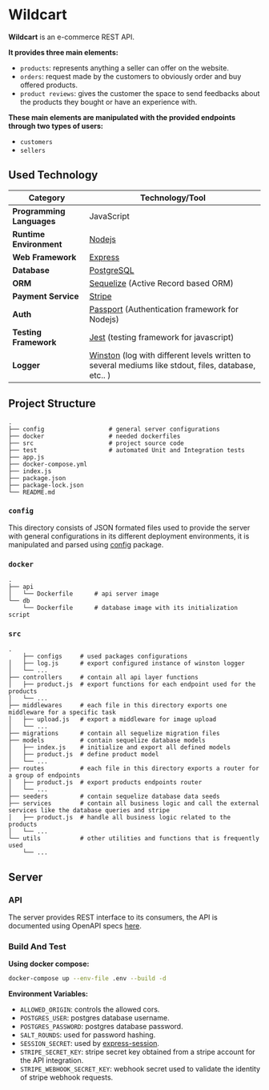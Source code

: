 # Wildcart

**Wildcart** is an e-commerce REST API.

**It provides three main elements:**
- `products`: represents anything a seller can offer on the website.
- `orders`: request made by the customers to obviously order and buy offered products.
- `product reviews`: gives the customer the space to send feedbacks about the products they bought or have an experience with.

**These main elements are manipulated with the provided endpoints through two types of users:**
- `customers`
- `sellers`

## Used Technology

| Category               | Technology/Tool                              |
|------------------------|----------------------------------------------|
| **Programming Languages** | JavaScript |
| **Runtime Environment** | [Nodejs] |
| **Web Framework** | [Express] |
| **Database** | [PostgreSQL] |
| **ORM** | [Sequelize] (Active Record based ORM) |
| **Payment Service** | [Stripe] |
| **Auth** | [Passport] (Authentication framework for Nodejs) |
| **Testing Framework** | [Jest] (testing framework for javascript) |
| **Logger** | [Winston] (log with different levels written to several mediums like stdout, files, database, etc.. ) |

## Project Structure

```
.
├── config                  # general server configurations
├── docker                  # needed dockerfiles 
├── src                     # project source code
├── test                    # automated Unit and Integration tests
├── app.js
├── docker-compose.yml
├── index.js
├── package.json
├── package-lock.json
└── README.md
```

### `config`
This directory consists of JSON formated files used to provide the server with general configurations in its different deployment environments, it is manipulated and parsed using [config] package.

### `docker`
```
.
├── api
│   └── Dockerfile      # api server image
└── db
    └── Dockerfile      # database image with its initialization script
```

### `src`
```
.
    ├── configs     # used packages configurations
│   ├── log.js      # export configured instance of winston logger
│   └── ...
├── controllers     # contain all api layer functions
│   ├── product.js  # export functions for each endpoint used for the products
│   └── ...
├── middlewares     # each file in this directory exports one middleware for a specific task
│   ├── upload.js   # export a middleware for image upload
│   └── ...
├── migrations      # contain all sequelize migration files
├── models          # contain sequelize database models
│   ├── index.js    # initialize and export all defined models
│   ├── product.js  # define product model
│   └── ...
├── routes          # each file in this directory exports a router for a group of endpoints
│   ├── product.js  # export products endpoints router
│   └── ...
├── seeders         # contain sequelize database data seeds
├── services        # contain all business logic and call the external services like the database queries and stripe
│   ├── product.js  # handle all business logic related to the products
│   └── ...
└── utils           # other utilities and functions that is frequently used
    └── ...
```

## Server

### API
The server provides REST interface to its consumers, the API is documented using OpenAPI specs [here](https://app.swaggerhub.com/apis-docs/IslamWalid/wildcart/1.0.0).

### Build And Test

**Using docker compose:**
```sh
docker-compose up --env-file .env --build -d
```

**Environment Variables:**

- `ALLOWED_ORIGIN`: controls the allowed cors.
- `POSTGRES_USER`: postgres database username.
- `POSTGRES_PASSWORD`: postgres database password.
- `SALT_ROUNDS`: used for password hashing.
- `SESSION_SECRET`: used by [express-session].
- `STRIPE_SECRET_KEY`: stripe secret key obtained from a stripe account for the API integration.
- `STRIPE_WEBHOOK_SECRET_KEY`: webhook secret used to validate the identity of stripe webhook requests.


[Nodejs]: https://nodejs.org
[Express]: https://expressjs.com
[PostgreSQL]: https://www.postgresql.org
[Sequelize]: https://sequelize.org
[Stripe]: https://stripe.com
[Passport]: https://www.passportjs.org
[Jest]: https://jestjs.io
[config]: https://www.npmjs.com/package/config
[Winston]: https://www.npmjs.com/package/winston
[express-session]: https://www.npmjs.com/package/express-session

